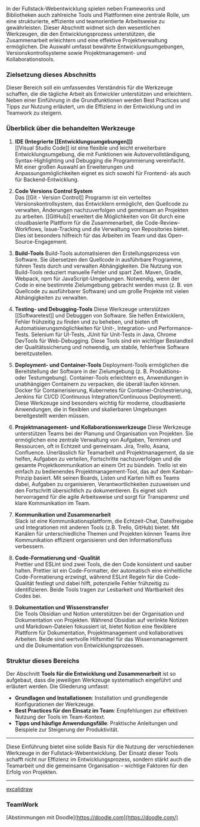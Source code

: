 
In der Fullstack-Webentwicklung spielen neben Frameworks und Bibliotheken auch zahlreiche Tools und Plattformen eine zentrale Rolle, um eine strukturierte, effiziente und teamorientierte Arbeitsweise zu gewährleisten. Dieser Abschnitt widmet sich den wesentlichen Werkzeugen, die den Entwicklungsprozess unterstützen, die Zusammenarbeit erleichtern und eine effektive Projektverwaltung ermöglichen. Die Auswahl umfasst bewährte Entwicklungsumgebungen, Versionskontrollsysteme sowie Projektmanagement- und Kollaborationstools.

### Zielsetzung dieses Abschnitts

Dieser Bereich soll ein umfassendes Verständnis für die Werkzeuge schaffen, die die tägliche Arbeit als Entwickler unterstützen und erleichtern. Neben einer Einführung in die Grundfunktionen werden Best Practices und Tipps zur Nutzung erläutert, um die Effizienz in der Entwicklung und im Teamwork zu steigern.

### Überblick über die behandelten Werkzeuge

1. **IDE (Integrierte [[Entwicklungsumgebungen]])**  
    [[Visual Studio Code]] ist eine flexible und leicht erweiterbare Entwicklungsumgebung, die mit Funktionen wie Autovervollständigung, Syntax-Highlighting und Debugging die Programmierung vereinfacht. Mit einer großen Auswahl an Erweiterungen und Anpassungsmöglichkeiten eignet es sich sowohl für Frontend- als auch für Backend-Entwicklung.
    
2. **Code Versions Control System**  
    Das [[Git - Version Control]] Programm ist ein verteiltes Versionskontrollsystem, das Entwicklern ermöglicht, den Quellcode zu verwalten, Änderungen nachzuverfolgen und gemeinsam an Projekten zu arbeiten. [[GitHub]] erweitert die Möglichkeiten von Git durch eine cloudbasierte Plattform für die Zusammenarbeit, die Code-Review-Workflows, Issue-Tracking und die Verwaltung von Repositories bietet. Dies ist besonders hilfreich für das Arbeiten im Team und das Open-Source-Engagement.
    
3.  **Build-Tools** 
    Build-Tools automatisieren den Erstellungsprozess von Software. Sie übersetzen den Quellcode in ausführbare Programme, führen Tests durch und verwalten Abhängigkeiten. Die Nutzung von Build-Tools reduziert manuelle Fehler und spart Zeit. Maven, Gradle, Webpack, npm für JavaScript-Umgebungen. Notwendig, wenn der Code in eine bestimmte Zielumgebung gebracht werden muss (z. B. von Quellcode zu ausführbarer Software) und um große Projekte mit vielen Abhängigkeiten zu verwalten.
      
4. **Testing- und Debugging-Tools** 
    Diese Werkzeuge unterstützen [[Softwaretest]] und Debuggen von Software. Sie helfen Entwicklern, Fehler frühzeitig zu finden und zu beheben, und bieten oft Automatisierungsmöglichkeiten für Unit-, Integration- und Performance-Tests.  Selenium für UI-Tests, JUnit für Unit-Tests in Java, Chrome DevTools für Web-Debugging. Diese Tools sind ein wichtiger Bestandteil der Qualitätssicherung und notwendig, um stabile, fehlerfreie Software bereitzustellen.
       
5. **Deployment- und Container-Tools** 
	Deployment-Tools ermöglichen die Bereitstellung der Software in der Zielumgebung (z. B. Produktions- oder Testumgebung). Container-Tools erleichtern es, Anwendungen in unabhängigen Containern zu verpacken, die überall laufen können. Docker für Containerisierung, Kubernetes für Container-Orchestrierung, Jenkins für CI/CD (Continuous Integration/Continuous Deployment). Diese Werkzeuge sind besonders wichtig für moderne, cloudbasierte Anwendungen, die in flexiblen und skalierbaren Umgebungen bereitgestellt werden müssen.
	
6. **Projektmanagement- und Kollaborationswerkzeuge** 
    Diese Werkzeuge unterstützen Teams bei der Planung und Organisation von Projekten. Sie ermöglichen eine zentrale Verwaltung von Aufgaben, Terminen und Ressourcen, oft in Echtzeit und gemeinsam. Jira, Trello, Asana, Confluence. Unerlässlich für Teamarbeit und Projektmanagement, da sie helfen, Aufgaben zu verteilen, Fortschritte nachzuverfolgen und die gesamte Projektkommunikation an einem Ort zu bündeln. 
    Trello ist ein einfach zu bedienendes Projektmanagement-Tool, das auf dem Kanban-Prinzip basiert. Mit seinen Boards, Listen und Karten hilft es Teams dabei, Aufgaben zu organisieren, Verantwortlichkeiten zuzuweisen und den Fortschritt übersichtlich zu dokumentieren. Es eignet sich hervorragend für die agile Arbeitsweise und sorgt für Transparenz und klare Kommunikation im Team.
    
7. **Kommunikation und Zusammenarbeit**  
    Slack ist eine Kommunikationsplattform, die Echtzeit-Chat, Dateifreigabe und Integrationen mit anderen Tools (z.B. Trello, GitHub) bietet. Mit Kanälen für unterschiedliche Themen und Projekten können Teams ihre Kommunikation effizient organisieren und den Informationsfluss verbessern.
    
8. **Code-Formatierung und -Qualität**  
    Prettier und ESLint sind zwei Tools, die den Code konsistent und sauber halten. Prettier ist ein Code-Formatter, der automatisch eine einheitliche Code-Formatierung erzwingt, während ESLint Regeln für die Code-Qualität festlegt und dabei hilft, potenzielle Fehler frühzeitig zu identifizieren. Beide Tools tragen zur Lesbarkeit und Wartbarkeit des Codes bei.
    
9. **Dokumentation und Wissenstransfer**  
    Die Tools Obsidian und Notion unterstützen bei der Organisation und Dokumentation von Projekten. Während Obsidian auf verlinkte Notizen und Markdown-Dateien fokussiert ist, bietet Notion eine flexiblere Plattform für Dokumentation, Projektmanagement und kollaboratives Arbeiten. Beide sind wertvolle Hilfsmittel für das Wissensmanagement und die Dokumentation von Entwicklungsprozessen.
    
### Struktur dieses Bereichs

Der Abschnitt **Tools für die Entwicklung und Zusammenarbeit** ist so aufgebaut, dass die jeweiligen Werkzeuge systematisch eingeführt und erläutert werden. Die Gliederung umfasst:

- **Grundlagen und Installationen**: Installation und grundlegende Konfigurationen der Werkzeuge.
- **Best Practices für den Einsatz im Team**: Empfehlungen zur effektiven Nutzung der Tools im Team-Kontext.
- **Tipps und häufige Anwendungsfälle**: Praktische Anleitungen und Beispiele zur Steigerung der Produktivität.

---

Diese Einführung bietet eine solide Basis für die Nutzung der verschiedenen Werkzeuge in der Fullstack-Webentwicklung. Der Einsatz dieser Tools schafft nicht nur Effizienz im Entwicklungsprozess, sondern stärkt auch die Teamarbeit und die gemeinsame Organisation – wichtige Faktoren für den Erfolg von Projekten.


---
[excalidraw](https://excalidraw.com/)
### TeamWork
[Abstimmungen mit Doodle](https://doodle.com](https://doodle.com/)